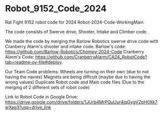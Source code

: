 # Robot_9152_Code_2024
Rat Fight 9152 robot code for 2024
Robot-2024-Code-WorkingMain


The code consists of Swerve drive, Shooter, Intake and Climber code.

We made the code by merging the Barlow Robotics swerve drive code with Cranberry Alarm's shooter and intake code. 
Barlow's code: https://github.com/Barlow-Robotics/Chompy-2024-Code 
Cranberry Alarm's Code: https://github.com/CranberryAlarm/CA24_RobotCode?tab=readme-ov-file#deploy. 


Our Team Code problems:
Wheels are turning on their own (due to not having the naviex)
Magnets are being diffcult (maybe due to having the wrong values)
Duplicate Robot code and Main code files (Due to the merging of 2 different sets of robot code)


Link to Robot Code in Google Drive:
https://drive.google.com/drive/folders/1JUrb4MrPQuUur4iqGygVZpH0Xk7wXag3?usp=drive_link 





 



